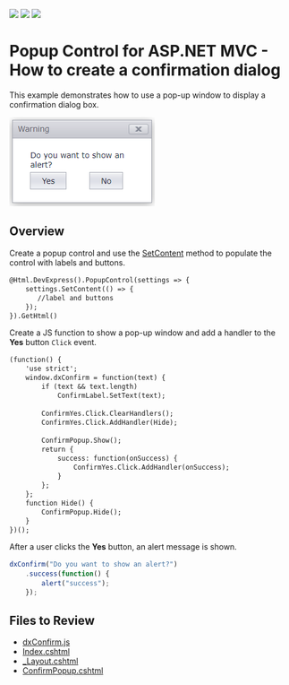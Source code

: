 <!-- default badges list -->
![](https://img.shields.io/endpoint?url=https://codecentral.devexpress.com/api/v1/VersionRange/128553048/17.1.5%2B)
[![](https://img.shields.io/badge/Open_in_DevExpress_Support_Center-FF7200?style=flat-square&logo=DevExpress&logoColor=white)](https://supportcenter.devexpress.com/ticket/details/T546332)
[![](https://img.shields.io/badge/📖_How_to_use_DevExpress_Examples-e9f6fc?style=flat-square)](https://docs.devexpress.com/GeneralInformation/403183)
<!-- default badges end -->
# Popup Control for ASP.NET MVC - How to create a confirmation dialog

This example demonstrates how to use a pop-up window to display a confirmation dialog box.

![Confirmation dialog](confirmationDialog.png)

## Overview

Create a popup control and use the [SetContent](https://docs.devexpress.com/AspNetMvc/DevExpress.Web.Mvc.PopupControlSettingsBase.SetContent.overloads) method to populate the control with labels and buttons.

```cshtml
@Html.DevExpress().PopupControl(settings => {
    settings.SetContent(() => {
       //label and buttons
    });
}).GetHtml()
```

Create a JS function to show a pop-up window and add a handler to the **Yes** button `Click` event.

```cshtml
(function() {
    'use strict';
    window.dxConfirm = function(text) {
        if (text && text.length)
            ConfirmLabel.SetText(text);

        ConfirmYes.Click.ClearHandlers();
        ConfirmYes.Click.AddHandler(Hide);

        ConfirmPopup.Show();
        return {
            success: function(onSuccess) {
                ConfirmYes.Click.AddHandler(onSuccess);
            }
        };
    };
    function Hide() {
        ConfirmPopup.Hide();
    }
})();
```

After a user clicks the **Yes** button, an alert message is shown.

```js
dxConfirm("Do you want to show an alert?")
    .success(function() {
        alert("success");
    });

```

## Files to Review

* [dxConfirm.js](./CS/T545638/Scripts/dxConfirm.js)
* [Index.cshtml](./CS/T545638/Views/Home/Index.cshtml)
* [_Layout.cshtml](./CS/T545638/Views/Shared/_Layout.cshtml)
* [ConfirmPopup.cshtml](./CS/T545638/Views/Shared/ConfirmPopup.cshtml)

